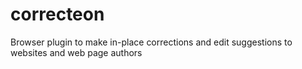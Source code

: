 # correcteon
Browser plugin to make in-place corrections and edit suggestions to websites and web page authors
